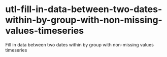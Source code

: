 # utl-fill-in-data-between-two-dates-within-by-group-with-non-missing-values-timeseries
Fill in data between two dates within by group with non-missing values timeseries 
